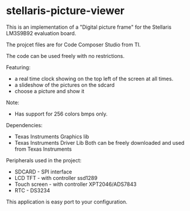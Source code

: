 stellaris-picture-viewer
========================

This is an implementation of a "Digital picture frame"
for the Stellaris LM3S9B92 evaluation board.

The projcet files are for Code Composer Studio from TI.

The code can be used freely with no restrictions.

Featuring:
- a real time clock showing on the top left of the screen at all times.
- a slideshow of the pictures on the sdcard
- choose a picture and show it

Note:
- Has support for 256 colors bmps only.

Dependencies:
- Texas Instruments Graphics lib
- Texas Instruments Driver Lib
Both can be freely downloaded and used from Texas Instruments

Peripherals used in the project:
- SDCARD - SPI interface
- LCD TFT - with controller ssd1289
- Touch screen - with controller XPT2046/ADS7843
- RTC - DS3234

This application is easy port to your configuration.
